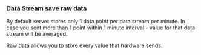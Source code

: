 ### Data Stream save raw data

By default server stores only 1 data point per data stream per minute. 
In case you sent more than 1 point within 1 minute interval - value for that data stream will be averaged.

Raw data allows you to store every value that hardware sends.